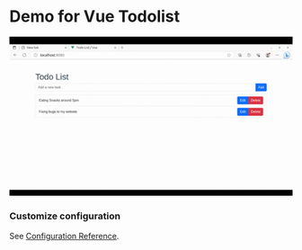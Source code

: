 # Demo for Vue Todolist


<p align="center">
  <img src="./public/vue-todolist.gif" alt="Alt Text" />
</p>


### Customize configuration
See [Configuration Reference](https://cli.vuejs.org/config/).
